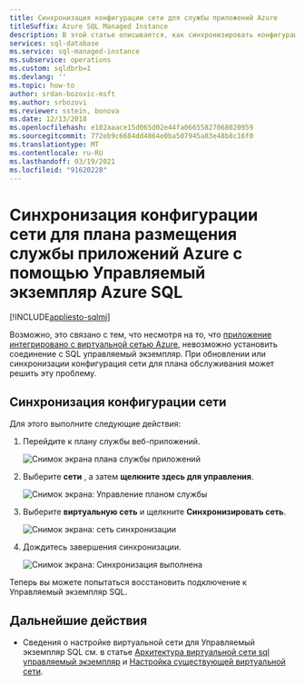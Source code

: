 ```yaml
---
title: Синхронизация конфигурации сети для службы приложений Azure
titleSuffix: Azure SQL Managed Instance
description: В этой статье описывается, как синхронизировать конфигурацию сети для плана размещения службы приложений Azure с Управляемый экземпляр Azure SQL.
services: sql-database
ms.service: sql-managed-instance
ms.subservice: operations
ms.custom: sqldbrb=1
ms.devlang: ''
ms.topic: how-to
author: srdan-bozovic-msft
ms.author: srbozovi
ms.reviewer: sstein, bonova
ms.date: 12/13/2018
ms.openlocfilehash: e102aaace15d065d02e44fa06655827068020959
ms.sourcegitcommit: 772eb9c6684dd4864e0ba507945a83e48b8c16f0
ms.translationtype: MT
ms.contentlocale: ru-RU
ms.lasthandoff: 03/19/2021
ms.locfileid: "91620228"
---
```

# <a name="sync-networking-configuration-for-azure-app-service-hosting-plan-with-azure-sql-managed-instance"></a>Синхронизация конфигурации сети для плана размещения службы приложений Azure с помощью Управляемый экземпляр Azure SQL
[!INCLUDE[appliesto-sqlmi](../includes/appliesto-sqlmi.md)]

Возможно, это связано с тем, что несмотря на то, что [приложение интегрировано с виртуальной сетью Azure](../../app-service/web-sites-integrate-with-vnet.md), невозможно установить соединение с SQL управляемый экземпляр. При обновлении или синхронизации конфигурация сети для плана обслуживания может решить эту проблему. 

## <a name="sync-network-configuration"></a>Синхронизация конфигурации сети 

Для этого выполните следующие действия:  

1. Перейдите к плану службы веб-приложений.

   ![Снимок экрана плана службы приложений](./media/azure-app-sync-network-configuration/app-service-plan.png)

2. Выберите **сети** , а затем **щелкните здесь для управления**.

   ![Снимок экрана: Управление планом службы](./media/azure-app-sync-network-configuration/manage-plan.png)

3. Выберите **виртуальную сеть** и щелкните **Синхронизировать сеть**.

   ![Снимок экрана: сеть синхронизации](./media/azure-app-sync-network-configuration/sync.png)

4. Дождитесь завершения синхронизации.
  
   ![Снимок экрана: Синхронизация выполнена](./media/azure-app-sync-network-configuration/sync-done.png)

Теперь вы можете попытаться восстановить подключение к Управляемый экземпляр SQL.

## <a name="next-steps"></a>Дальнейшие действия

- Сведения о настройке виртуальной сети для Управляемый экземпляр SQL см. в статье [Архитектура виртуальной сети sql управляемый экземпляр](connectivity-architecture-overview.md) и [Настройка существующей виртуальной сети](vnet-existing-add-subnet.md).
